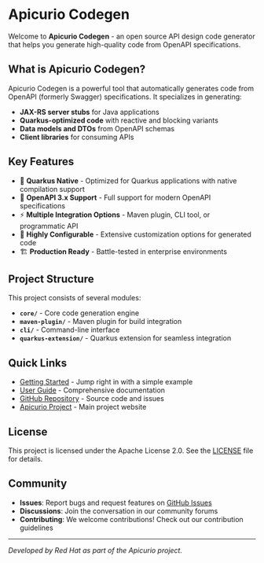 # Apicurio Codegen

Welcome to **Apicurio Codegen** - an open source API design code generator that helps you generate high-quality code from OpenAPI specifications.

## What is Apicurio Codegen?

Apicurio Codegen is a powerful tool that automatically generates code from OpenAPI (formerly Swagger) specifications. It specializes in generating:

- **JAX-RS server stubs** for Java applications
- **Quarkus-optimized code** with reactive and blocking variants
- **Data models and DTOs** from OpenAPI schemas
- **Client libraries** for consuming APIs

## Key Features

- 🚀 **Quarkus Native** - Optimized for Quarkus applications with native compilation support
- 📝 **OpenAPI 3.x Support** - Full support for modern OpenAPI specifications
- ⚡ **Multiple Integration Options** - Maven plugin, CLI tool, or programmatic API
- 🔧 **Highly Configurable** - Extensive customization options for generated code
- 🏗️ **Production Ready** - Battle-tested in enterprise environments

## Project Structure

This project consists of several modules:

- **`core/`** - Core code generation engine
- **`maven-plugin/`** - Maven plugin for build integration
- **`cli/`** - Command-line interface
- **`quarkus-extension/`** - Quarkus extension for seamless integration

## Quick Links

- [Getting Started](getting-started.md) - Jump right in with a simple example
- [User Guide](user-guide/) - Comprehensive documentation
- [GitHub Repository](https://github.com/apicurio/apicurio-codegen) - Source code and issues
- [Apicurio Project](https://www.apicur.io/) - Main project website

## License

This project is licensed under the Apache License 2.0. See the [LICENSE](https://github.com/apicurio/apicurio-codegen/blob/main/LICENSE) file for details.

## Community

- **Issues**: Report bugs and request features on [GitHub Issues](https://github.com/apicurio/apicurio-codegen/issues)
- **Discussions**: Join the conversation in our community forums
- **Contributing**: We welcome contributions! Check out our contribution guidelines

---

*Developed by Red Hat as part of the Apicurio project.*